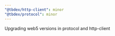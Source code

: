 ```yaml
---
"@tbdex/http-client": minor
"@tbdex/protocol": minor
---
```


Upgrading web5 versions in protocol and http-client
